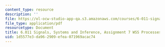 ```yaml
---
content_type: resource
description: ''
file: https://ol-ocw-studio-app-qa.s3.amazonaws.com/courses/6-011-signals-systems-and-inference-spring-2018/1d5577e3da962909efea071969acac74_MIT6_011S18ps7.pdf
file_type: application/pdf
resourcetype: Document
title: 6.011 Signals, Systems and Inference, Assignment 7 WSS Processes
uid: 1d5577e3-da96-2909-efea-071969acac74
---
```

